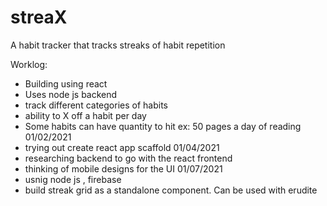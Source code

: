 # streaX
A habit tracker that tracks streaks of habit repetition

Worklog:
- Building using react
- Uses node js backend 
- track different categories of habits
- ability to X off a habit per day
- Some habits can have quantity to hit ex: 50 pages a day of reading
01/02/2021
- trying out create react app scaffold
01/04/2021
- researching backend to go with the react frontend
- thinking of mobile designs for the UI
01/07/2021
- usnig node js , firebase
- build streak grid as a standalone component. Can be used with erudite 
